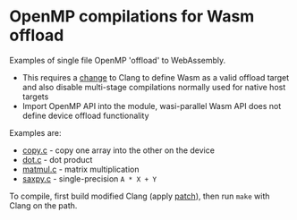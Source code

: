 OpenMP compilations for Wasm offload
====================================

Examples of single file OpenMP 'offload' to WebAssembly.

- This requires a [change][c] to Clang to define Wasm as a valid offload target
  and also disable multi-stage compilations normally used for native host
  targets
- Import OpenMP API into the module, wasi-parallel Wasm API does not define
  device offload functionality

Examples are:

- [copy.c](copy.c) - copy one array into the other on the device
- [dot.c](dot.c) - dot product
- [matmul.c](matmul.c) - matrix multiplication
- [saxpy.c](saxpy.c) - single-precision `A * X + Y`

To compile, first build modified Clang (apply [patch][c]), then run `make` with
Clang on the path.

[c]: https://github.com/penzn/llvm-project/commit/320765aebcaf86d2f949346ba3b96c565a726893

